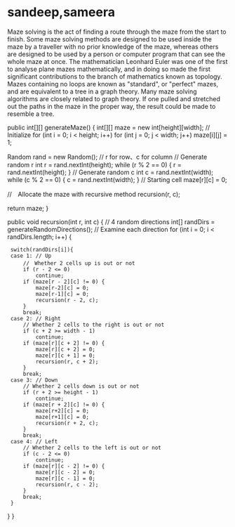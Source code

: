 # sandeep,sameera
Maze solving is the act of finding a route through the maze from the start to finish. Some maze solving methods are designed to be used inside the maze by a traveller with no prior knowledge of the maze, whereas others are designed to be used by a person or computer program that can see the whole maze at once. The mathematician Leonhard Euler was one of the first to analyse plane mazes mathematically, and in doing so made the first significant contributions to the branch of mathematics known as topology. Mazes containing no loops are known as "standard", or "perfect" mazes, and are equivalent to a tree in a graph theory. Many maze solving algorithms are closely related to graph theory. If one pulled and stretched out the paths in the maze in the proper way, the result could be made to resemble a tree.

public int[][] generateMaze() { int[][] maze = new int[height][width]; // Initialize for (int i = 0; i < height; i++) for (int j = 0; j < width; j++) maze[i][j] = 1;

 Random rand = new Random();
 // r for row、c for column
 // Generate random r
 int r = rand.nextInt(height);
 while (r % 2 == 0) {
     r = rand.nextInt(height);
 }
 // Generate random c
 int c = rand.nextInt(width);
 while (c % 2 == 0) {
     c = rand.nextInt(width);
 }
 // Starting cell
 maze[r][c] = 0;

 //　Allocate the maze with recursive method
 recursion(r, c);

 return maze;
}

public void recursion(int r, int c) { // 4 random directions int[] randDirs = generateRandomDirections(); // Examine each direction for (int i = 0; i < randDirs.length; i++) {

     switch(randDirs[i]){
     case 1: // Up
         //　Whether 2 cells up is out or not
         if (r - 2 <= 0)
             continue;
         if (maze[r - 2][c] != 0) {
             maze[r-2][c] = 0;
             maze[r-1][c] = 0;
             recursion(r - 2, c);
         }
         break;
     case 2: // Right
         // Whether 2 cells to the right is out or not
         if (c + 2 >= width - 1)
             continue;
         if (maze[r][c + 2] != 0) {
             maze[r][c + 2] = 0;
             maze[r][c + 1] = 0;
             recursion(r, c + 2);
         }
         break;
     case 3: // Down
         // Whether 2 cells down is out or not
         if (r + 2 >= height - 1)
             continue;
         if (maze[r + 2][c] != 0) {
             maze[r+2][c] = 0;
             maze[r+1][c] = 0;
             recursion(r + 2, c);
         }
         break;
     case 4: // Left
         // Whether 2 cells to the left is out or not
         if (c - 2 <= 0)
             continue;
         if (maze[r][c - 2] != 0) {
             maze[r][c - 2] = 0;
             maze[r][c - 1] = 0;
             recursion(r, c - 2);
         }
         break;
     }
 }
}

